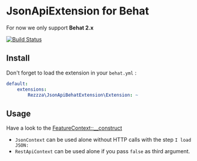 # JsonApiExtension for Behat
For now we only support **Behat 2.x**

[![Build Status](https://travis-ci.org/rezzza/json-api-behat-extension.png?branch=master)](https://travis-ci.org/rezzza/json-api-behat-extension)

## Install
Don't forget to load the extension in your `behat.yml` :
```yaml
default:
    extensions:
        Rezzza\JsonApiBehatExtension\Extension: ~
```

## Usage
Have a look to the [FeatureContext::__construct](https://github.com/rezzza/json-api-behat-extension/blob/master/features/bootstrap/FeatureContext.php#L28)

* `JsonContext` can be used alone without HTTP calls with the step `I load JSON:`
* `RestApiContext` can be used alone if you pass `false` as third argument.
